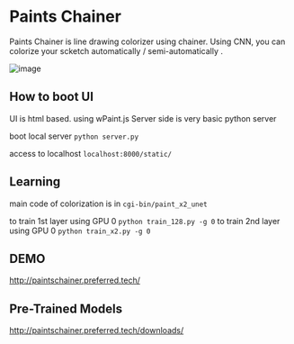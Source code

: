 # Paints Chainer
Paints Chainer is line drawing colorizer using chainer.
Using CNN, you can colorize your scketch automatically / semi-automatically .

![image](https://github.com/taizan/PaintsChainer/blob/open/sample.png)

## How to boot UI
UI is html based. using wPaint.js
Server side is very basic python server

boot local server
`python server.py`

access to localhost
`localhost:8000/static/`


## Learning
main code of colorization is in `cgi-bin/paint_x2_unet`

to train 1st layer using GPU 0 `python train_128.py -g 0`
to train 2nd layer using GPU 0 `python train_x2.py -g 0`

## DEMO
http://paintschainer.preferred.tech/

## Pre-Trained Models
http://paintschainer.preferred.tech/downloads/

